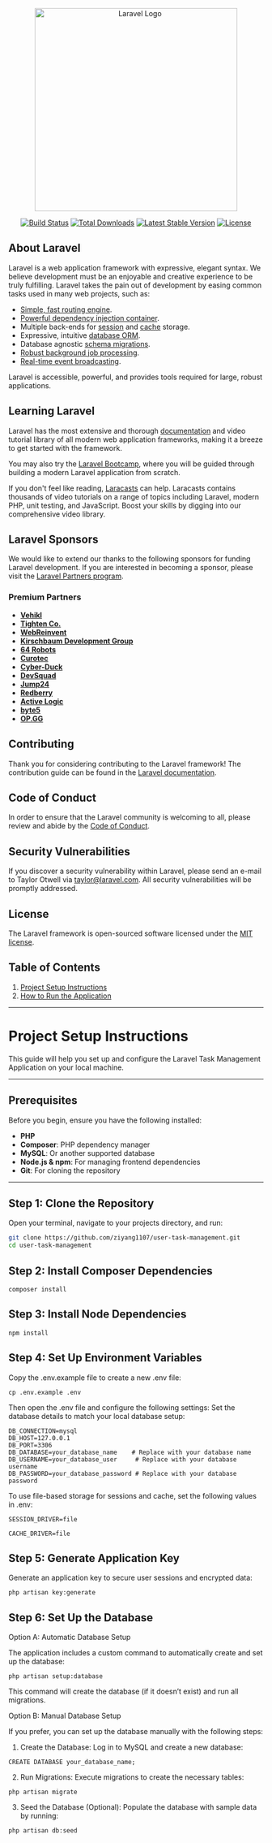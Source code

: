 <p align="center"><a href="https://laravel.com" target="_blank"><img src="https://raw.githubusercontent.com/laravel/art/master/logo-lockup/5%20SVG/2%20CMYK/1%20Full%20Color/laravel-logolockup-cmyk-red.svg" width="400" alt="Laravel Logo"></a></p>

<p align="center">
<a href="https://github.com/laravel/framework/actions"><img src="https://github.com/laravel/framework/workflows/tests/badge.svg" alt="Build Status"></a>
<a href="https://packagist.org/packages/laravel/framework"><img src="https://img.shields.io/packagist/dt/laravel/framework" alt="Total Downloads"></a>
<a href="https://packagist.org/packages/laravel/framework"><img src="https://img.shields.io/packagist/v/laravel/framework" alt="Latest Stable Version"></a>
<a href="https://packagist.org/packages/laravel/framework"><img src="https://img.shields.io/packagist/l/laravel/framework" alt="License"></a>
</p>

## About Laravel

Laravel is a web application framework with expressive, elegant syntax. We believe development must be an enjoyable and creative experience to be truly fulfilling. Laravel takes the pain out of development by easing common tasks used in many web projects, such as:

- [Simple, fast routing engine](https://laravel.com/docs/routing).
- [Powerful dependency injection container](https://laravel.com/docs/container).
- Multiple back-ends for [session](https://laravel.com/docs/session) and [cache](https://laravel.com/docs/cache) storage.
- Expressive, intuitive [database ORM](https://laravel.com/docs/eloquent).
- Database agnostic [schema migrations](https://laravel.com/docs/migrations).
- [Robust background job processing](https://laravel.com/docs/queues).
- [Real-time event broadcasting](https://laravel.com/docs/broadcasting).

Laravel is accessible, powerful, and provides tools required for large, robust applications.

## Learning Laravel

Laravel has the most extensive and thorough [documentation](https://laravel.com/docs) and video tutorial library of all modern web application frameworks, making it a breeze to get started with the framework.

You may also try the [Laravel Bootcamp](https://bootcamp.laravel.com), where you will be guided through building a modern Laravel application from scratch.

If you don't feel like reading, [Laracasts](https://laracasts.com) can help. Laracasts contains thousands of video tutorials on a range of topics including Laravel, modern PHP, unit testing, and JavaScript. Boost your skills by digging into our comprehensive video library.

## Laravel Sponsors

We would like to extend our thanks to the following sponsors for funding Laravel development. If you are interested in becoming a sponsor, please visit the [Laravel Partners program](https://partners.laravel.com).

### Premium Partners

- **[Vehikl](https://vehikl.com/)**
- **[Tighten Co.](https://tighten.co)**
- **[WebReinvent](https://webreinvent.com/)**
- **[Kirschbaum Development Group](https://kirschbaumdevelopment.com)**
- **[64 Robots](https://64robots.com)**
- **[Curotec](https://www.curotec.com/services/technologies/laravel/)**
- **[Cyber-Duck](https://cyber-duck.co.uk)**
- **[DevSquad](https://devsquad.com/hire-laravel-developers)**
- **[Jump24](https://jump24.co.uk)**
- **[Redberry](https://redberry.international/laravel/)**
- **[Active Logic](https://activelogic.com)**
- **[byte5](https://byte5.de)**
- **[OP.GG](https://op.gg)**

## Contributing

Thank you for considering contributing to the Laravel framework! The contribution guide can be found in the [Laravel documentation](https://laravel.com/docs/contributions).

## Code of Conduct

In order to ensure that the Laravel community is welcoming to all, please review and abide by the [Code of Conduct](https://laravel.com/docs/contributions#code-of-conduct).

## Security Vulnerabilities

If you discover a security vulnerability within Laravel, please send an e-mail to Taylor Otwell via [taylor@laravel.com](mailto:taylor@laravel.com). All security vulnerabilities will be promptly addressed.

## License

The Laravel framework is open-sourced software licensed under the [MIT license](https://opensource.org/licenses/MIT).

## Table of Contents

1. [Project Setup Instructions](#project-setup-instructions)
2. [How to Run the Application](#how-to-run-the-application)

---

# Project Setup Instructions

This guide will help you set up and configure the Laravel Task Management Application on your local machine.

---

## Prerequisites

Before you begin, ensure you have the following installed:

- **PHP** 
- **Composer**: PHP dependency manager
- **MySQL**: Or another supported database
- **Node.js & npm**: For managing frontend dependencies
- **Git**: For cloning the repository

---

## Step 1: Clone the Repository

Open your terminal, navigate to your projects directory, and run:

```bash
git clone https://github.com/ziyang1107/user-task-management.git
cd user-task-management
````

## Step 2: Install Composer Dependencies
```
composer install
```

## Step 3: Install Node Dependencies
```
npm install
```

## Step 4: Set Up Environment Variables
Copy the .env.example file to create a new .env file:
```
cp .env.example .env
```

Then open the .env file and configure the following settings:
Set the database details to match your local database setup:
```
DB_CONNECTION=mysql
DB_HOST=127.0.0.1
DB_PORT=3306
DB_DATABASE=your_database_name    # Replace with your database name
DB_USERNAME=your_database_user     # Replace with your database username
DB_PASSWORD=your_database_password # Replace with your database password
```

To use file-based storage for sessions and cache, set the following values in .env:
```
SESSION_DRIVER=file
```
```
CACHE_DRIVER=file
```



## Step 5: Generate Application Key
Generate an application key to secure user sessions and encrypted data:
```
php artisan key:generate
```

## Step 6: Set Up the Database
Option A: Automatic Database Setup

The application includes a custom command to automatically create and set up the database:
```
php artisan setup:database
```

This command will create the database (if it doesn’t exist) and run all migrations.



Option B: Manual Database Setup

If you prefer, you can set up the database manually with the following steps:

1) Create the Database: Log in to MySQL and create a new database:
```
CREATE DATABASE your_database_name;
```
2) Run Migrations: Execute migrations to create the necessary tables:
```
php artisan migrate
```
3) Seed the Database (Optional): Populate the database with sample data by               running:
```
php artisan db:seed
```












